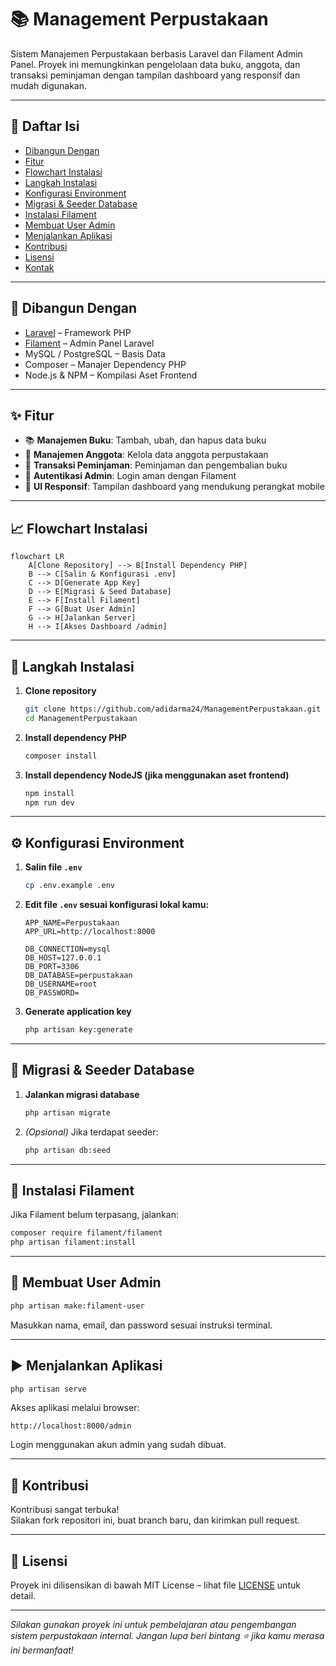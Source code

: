 # 📚 Management Perpustakaan

Sistem Manajemen Perpustakaan berbasis Laravel dan Filament Admin Panel. Proyek ini memungkinkan pengelolaan data buku, anggota, dan transaksi peminjaman dengan tampilan dashboard yang responsif dan mudah digunakan.

---

## 📌 Daftar Isi

- [Dibangun Dengan](#-dibangun-dengan)  
- [Fitur](#-fitur)  
- [Flowchart Instalasi](#-flowchart-instalasi)  
- [Langkah Instalasi](#-langkah-instalasi)  
- [Konfigurasi Environment](#-konfigurasi-environment)  
- [Migrasi & Seeder Database](#-migrasi--seeder-database)  
- [Instalasi Filament](#-instalasi-filament)  
- [Membuat User Admin](#-membuat-user-admin)  
- [Menjalankan Aplikasi](#-menjalankan-aplikasi)  
- [Kontribusi](#-kontribusi)  
- [Lisensi](#-lisensi)  
- [Kontak](#-kontak)  

---

## 🔧 Dibangun Dengan

- [Laravel](https://laravel.com/) – Framework PHP  
- [Filament](https://filamentphp.com/) – Admin Panel Laravel  
- MySQL / PostgreSQL – Basis Data  
- Composer – Manajer Dependency PHP  
- Node.js & NPM – Kompilasi Aset Frontend  

---

## ✨ Fitur

- 📚 **Manajemen Buku**: Tambah, ubah, dan hapus data buku  
- 👤 **Manajemen Anggota**: Kelola data anggota perpustakaan  
- 🔁 **Transaksi Peminjaman**: Peminjaman dan pengembalian buku  
- 🔐 **Autentikasi Admin**: Login aman dengan Filament  
- 📱 **UI Responsif**: Tampilan dashboard yang mendukung perangkat mobile  

---

## 📈 Flowchart Instalasi

```mermaid
flowchart LR
    A[Clone Repository] --> B[Install Dependency PHP]
    B --> C[Salin & Konfigurasi .env]
    C --> D[Generate App Key]
    D --> E[Migrasi & Seed Database]
    E --> F[Install Filament]
    F --> G[Buat User Admin]
    G --> H[Jalankan Server]
    H --> I[Akses Dashboard /admin]
```

---

## 🚀 Langkah Instalasi

1. **Clone repository**  
   ```bash
   git clone https://github.com/adidarma24/ManagementPerpustakaan.git
   cd ManagementPerpustakaan
   ```
2. **Install dependency PHP**  
   ```bash
   composer install
   ```
3. **Install dependency NodeJS (jika menggunakan aset frontend)**  
   ```bash
   npm install
   npm run dev
   ```

---

## ⚙️ Konfigurasi Environment

1. **Salin file `.env`**  
   ```bash
   cp .env.example .env
   ```
2. **Edit file `.env` sesuai konfigurasi lokal kamu:**  
   ```env
   APP_NAME=Perpustakaan
   APP_URL=http://localhost:8000

   DB_CONNECTION=mysql
   DB_HOST=127.0.0.1
   DB_PORT=3306
   DB_DATABASE=perpustakaan
   DB_USERNAME=root
   DB_PASSWORD=
   ```
3. **Generate application key**  
   ```bash
   php artisan key:generate
   ```

---

## 🧪 Migrasi & Seeder Database

1. **Jalankan migrasi database**  
   ```bash
   php artisan migrate
   ```
2. *(Opsional)* Jika terdapat seeder:  
   ```bash
   php artisan db:seed
   ```

---

## 🧩 Instalasi Filament

Jika Filament belum terpasang, jalankan:  
```bash
composer require filament/filament
php artisan filament:install
```

---

## 👤 Membuat User Admin

```bash
php artisan make:filament-user
```  
Masukkan nama, email, dan password sesuai instruksi terminal.

---

## ▶️ Menjalankan Aplikasi

```bash
php artisan serve
```  
Akses aplikasi melalui browser:  
```
http://localhost:8000/admin
```  
Login menggunakan akun admin yang sudah dibuat.

---

## 🤝 Kontribusi

Kontribusi sangat terbuka!  
Silakan fork repositori ini, buat branch baru, dan kirimkan pull request.

---

## 📄 Lisensi

Proyek ini dilisensikan di bawah MIT License – lihat file [LICENSE](LICENSE) untuk detail.

---

*Silakan gunakan proyek ini untuk pembelajaran atau pengembangan sistem perpustakaan internal. Jangan lupa beri bintang ⭐ jika kamu merasa ini bermanfaat!*
